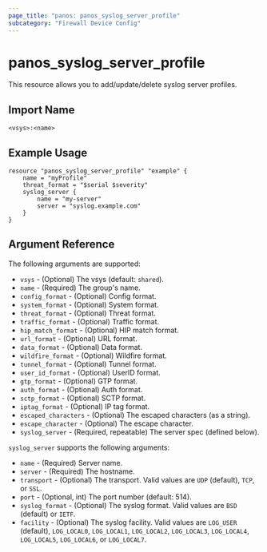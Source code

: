 ```yaml
---
page_title: "panos: panos_syslog_server_profile"
subcategory: "Firewall Device Config"
---
```


# panos_syslog_server_profile

This resource allows you to add/update/delete syslog server profiles.


## Import Name

```
<vsys>:<name>
```


## Example Usage

```hcl
resource "panos_syslog_server_profile" "example" {
    name = "myProfile"
    threat_format = "$serial $severity"
    syslog_server {
        name = "my-server"
        server = "syslog.example.com"
    }
}
```

## Argument Reference

The following arguments are supported:

* `vsys` - (Optional) The vsys (default: `shared`).
* `name` - (Required) The group's name.
* `config_format` - (Optional) Config format.
* `system_format` - (Optional) System format.
* `threat_format` - (Optional) Threat format.
* `traffic_format` - (Optional) Traffic format.
* `hip_match_format` - (Optional) HIP match format.
* `url_format` - (Optional) URL format.
* `data_format` - (Optional) Data format.
* `wildfire_format` - (Optional) Wildfire format.
* `tunnel_format` - (Optional) Tunnel format.
* `user_id_format` - (Optional) UserID format.
* `gtp_format` - (Optional) GTP format.
* `auth_format` - (Optional) Auth format.
* `sctp_format` - (Optional) SCTP format.
* `iptag_format` - (Optional) IP tag format.
* `escaped_characters` - (Optional) The escaped characters (as a string).
* `escape_character` - (Optional) The escape character.
* `syslog_server` - (Required, repeatable) The server spec (defined below).

`syslog_server` supports the following arguments:

* `name` - (Required) Server name.
* `server` - (Required) The hostname.
* `transport` - (Optional) The transport.  Valid values are `UDP` (default),
  `TCP`, or `SSL`.
* `port` - (Optional, int) The port number (default: 514).
* `syslog_format` - (Optional) The syslog format.  Valid values are `BSD`
  (default) or `IETF`.
* `facility` - (Optional) The syslog facility.  Valid values are `LOG_USER`
  (default), `LOG_LOCAL0`, `LOG_LOCAL1`, `LOG_LOCAL2`, `LOG_LOCAL3`,
  `LOG_LOCAL4`, `LOG_LOCAL5`, `LOG_LOCAL6`, or `LOG_LOCAL7`.
